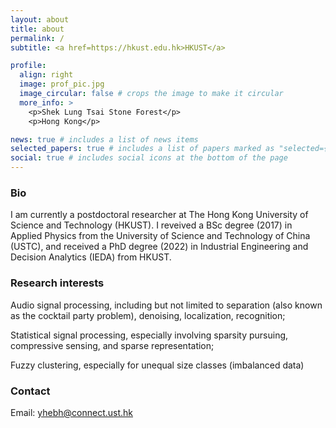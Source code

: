 ```yaml
---
layout: about
title: about
permalink: /
subtitle: <a href=https://hkust.edu.hk>HKUST</a>

profile:
  align: right
  image: prof_pic.jpg
  image_circular: false # crops the image to make it circular
  more_info: >
    <p>Shek Lung Tsai Stone Forest</p>
    <p>Hong Kong</p>

news: true # includes a list of news items
selected_papers: true # includes a list of papers marked as "selected={true}"
social: true # includes social icons at the bottom of the page
---
```

### Bio

I am currently a postdoctoral researcher at The Hong Kong University of Science and Technology (HKUST). I reveived a BSc degree (2017) in Applied Physics from the University of Science and Technology of China (USTC), and received a PhD degree (2022) in Industrial Engineering and Decision Analytics (IEDA) from HKUST.

### Research interests

Audio signal processing, including but not limited to separation (also known as the cocktail party problem), denoising, localization, recognition;   

Statistical signal processing, especially involving sparsity pursuing, compressive sensing, and sparse representation;

Fuzzy clustering, especially for unequal size classes (imbalanced data)

### Contact

Email: yhebh@connect.ust.hk
